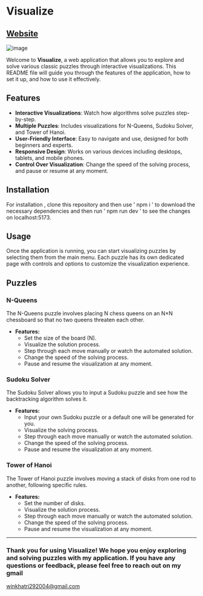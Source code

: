 # Visualize
## [Website](https://visualize-11.netlify.app/)

![image](https://github.com/vin-00/visualizer/assets/132657698/2d1a8456-2e77-459f-b902-bed4a5a3cc7a)

Welcome to **Visualize**, a web application that allows you to explore and solve various classic puzzles through interactive visualizations. This README file will guide you through the features of the application, how to set it up, and how to use it effectively.

## Features

- **Interactive Visualizations**: Watch how algorithms solve puzzles step-by-step.
- **Multiple Puzzles**: Includes visualizations for N-Queens, Sudoku Solver, and Tower of Hanoi.
- **User-Friendly Interface**: Easy to navigate and use, designed for both beginners and experts.
- **Responsive Design**: Works on various devices including desktops, tablets, and mobile phones.
- **Control Over Visualization**: Change the speed of the solving process, and pause or resume at any moment.

## Installation
For installation , clone this repository and then use ' npm i ' to download the necessary dependencies and then run ' npm run dev ' to see the changes on localhost:5173.

## Usage

Once the application is running, you can start visualizing puzzles by selecting them from the main menu. Each puzzle has its own dedicated page with controls and options to customize the visualization experience.

## Puzzles

### N-Queens

The N-Queens puzzle involves placing N chess queens on an N×N chessboard so that no two queens threaten each other.

- **Features:**
  - Set the size of the board (N).
  - Visualize the solution process.
  - Step through each move manually or watch the automated solution.
  - Change the speed of the solving process.
  - Pause and resume the visualization at any moment.

### Sudoku Solver

The Sudoku Solver allows you to input a Sudoku puzzle and see how the backtracking algorithm solves it.

- **Features:**
  - Input your own Sudoku puzzle or a default one will be generated for you.
  - Visualize the solving process.
  - Step through each move manually or watch the automated solution.
  - Change the speed of the solving process.
  - Pause and resume the visualization at any moment.

### Tower of Hanoi

The Tower of Hanoi puzzle involves moving a stack of disks from one rod to another, following specific rules.

- **Features:**
  - Set the number of disks.
  - Visualize the solution process.
  - Step through each move manually or watch the automated solution.
  - Change the speed of the solving process.
  - Pause and resume the visualization at any moment.

---
### Thank you for using Visualize! We hope you enjoy exploring and solving puzzles with my application. If you have any questions or feedback, please feel free to reach out on my gmail
winkhatri292004@gmail.com
